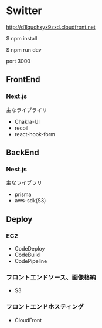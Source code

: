 


# Switter

http://d1lquchxyx9zxd.cloudfront.net

$  npm install

$  npm run dev

port 3000

## FrontEnd
### Next.js
主なライブライリ
- Chakra-UI
- recoil
- react-hook-form

## BackEnd
### Nest.js
主なライブラリ
- prisma
- aws-sdk(S3)

## Deploy
### EC2
- CodeDeploy
- CodeBuild
- CodePipeline

### フロントエンドソース、画像格納
- S3

### フロントエンドホスティング
- CloudFront

